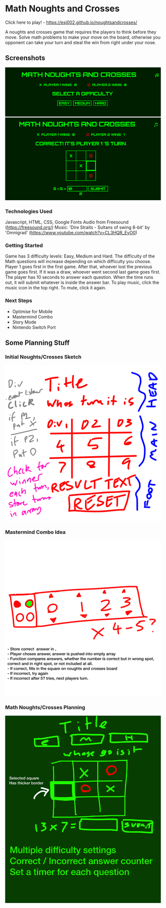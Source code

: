 # Math Noughts and Crosses 

Click here to play! - https://esj002.github.io/noughtsandcrosses/

A noughts and crosses game that requires the players to think before they move. Solve math problems to make your move on the board, otherwise you opponent can take your turn and steal the win from right under your nose.

## Screenshots
![Home Screen](/Images/home-screen.png)
![Gameplay](/Images/gameplay.png)

### Technologies Used
Javascript, HTML, CSS, Google Fonts
Audio from Freesound (https://freesound.org/)
Music: 'Dire Straits - Sultans of swing 8-bit' by 'Omnigrad' (https://www.youtube.com/watch?v=CL3HQR_EyO0)

### Getting Started
Game has 3 difficulty levels: Easy, Medium and Hard. The difficulty of the Math questions will increase depending on which difficulty you choose. 
Player 1 goes first in the first game. After that, whoever lost the previous game goes first. If it was a draw, whoever went second last game goes first.
The player has 10 seconds to answer each question. When the time runs out, it will submit whatever is inside the answer bar.
To play music, click the music icon in the top right. To mute, click it again.

### Next Steps
- Optimise for Mobile
- Mastermind Combo
- Story Mode
- Nintendo Switch Port

## Some Planning Stuff
### Initial Noughts/Crosses Sketch
![Noughts and Crosses Sketch](/Images/IMG_2204.PNG)

### Mastermind Combo Idea
![Mastermind Idea](/Images/IMG_2203.PNG)

### Math Noughts/Crosses Planning
![Math Noughts/Crosses Planning](/Images/IMG_2202.PNG)

